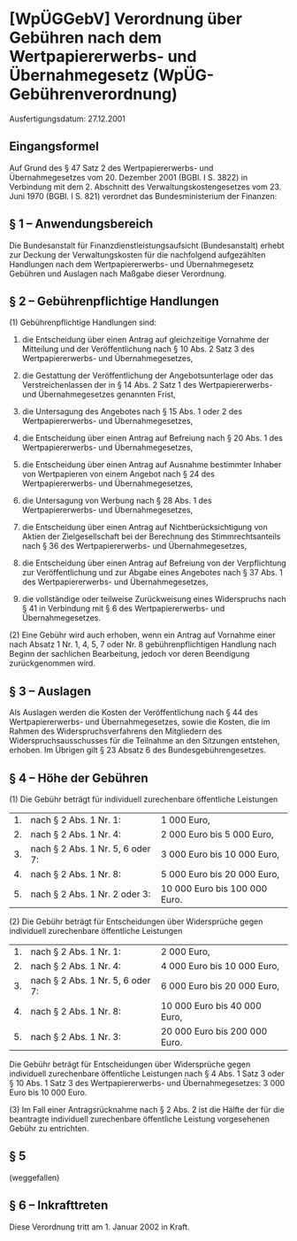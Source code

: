 # [WpÜGGebV] Verordnung über Gebühren nach dem Wertpapiererwerbs- und Übernahmegesetz  (WpÜG-Gebührenverordnung)

Ausfertigungsdatum: 27.12.2001

 

## Eingangsformel

Auf Grund des § 47 Satz 2 des Wertpapiererwerbs- und Übernahmegesetzes vom 20. Dezember 2001 (BGBl. I S. 3822) in Verbindung mit dem 2. Abschnitt des Verwaltungskostengesetzes vom 23. Juni 1970 (BGBl. I S. 821) verordnet das Bundesministerium der Finanzen:


## § 1 – Anwendungsbereich

Die Bundesanstalt für Finanzdienstleistungsaufsicht (Bundesanstalt) erhebt zur Deckung der Verwaltungskosten für die nachfolgend aufgezählten Handlungen nach dem Wertpapiererwerbs- und Übernahmegesetz Gebühren und Auslagen nach Maßgabe dieser Verordnung.


## § 2 – Gebührenpflichtige Handlungen

(1) Gebührenpflichtige Handlungen sind:

1. die Entscheidung über einen Antrag auf gleichzeitige Vornahme der Mitteilung und der Veröffentlichung nach § 10 Abs. 2 Satz 3 des Wertpapiererwerbs- und Übernahmegesetzes,

2. die Gestattung der Veröffentlichung der Angebotsunterlage oder das Verstreichenlassen der in § 14 Abs. 2 Satz 1 des Wertpapiererwerbs- und Übernahmegesetzes genannten Frist,

3. die Untersagung des Angebotes nach § 15 Abs. 1 oder 2 des Wertpapiererwerbs- und Übernahmegesetzes,

4. die Entscheidung über einen Antrag auf Befreiung nach § 20 Abs. 1 des Wertpapiererwerbs- und Übernahmegesetzes,

5. die Entscheidung über einen Antrag auf Ausnahme bestimmter Inhaber von Wertpapieren von einem Angebot nach § 24 des Wertpapiererwerbs- und Übernahmegesetzes,

6. die Untersagung von Werbung nach § 28 Abs. 1 des Wertpapiererwerbs- und Übernahmegesetzes,

7. die Entscheidung über einen Antrag auf Nichtberücksichtigung von Aktien der Zielgesellschaft bei der Berechnung des Stimmrechtsanteils nach § 36 des Wertpapiererwerbs- und Übernahmegesetzes,

8. die Entscheidung über einen Antrag auf Befreiung von der Verpflichtung zur Veröffentlichung und zur Abgabe eines Angebotes nach § 37 Abs. 1 des Wertpapiererwerbs- und Übernahmegesetzes,

9. die vollständige oder teilweise Zurückweisung eines Widerspruchs nach § 41 in Verbindung mit § 6 des Wertpapiererwerbs- und Übernahmegesetzes.

(2) Eine Gebühr wird auch erhoben, wenn ein Antrag auf Vornahme einer nach Absatz 1 Nr. 1, 4, 5, 7 oder Nr. 8 gebührenpflichtigen Handlung nach Beginn der sachlichen Bearbeitung, jedoch vor deren Beendigung zurückgenommen wird.


## § 3 – Auslagen

Als Auslagen werden die Kosten der Veröffentlichung nach § 44 des Wertpapiererwerbs- und Übernahmegesetzes, sowie die Kosten, die im Rahmen des Widerspruchsverfahrens den Mitgliedern des Widerspruchsausschusses für die Teilnahme an den Sitzungen entstehen, erhoben. Im Übrigen gilt § 23 Absatz 6 des Bundesgebührengesetzes.


## § 4 – Höhe der Gebühren

(1) Die Gebühr beträgt für individuell zurechenbare öffentliche Leistungen  

|     |                                  |                               |
|:----|:---------------------------------|:------------------------------|
| 1\. | nach § 2 Abs. 1 Nr. 1:           | 1 000 Euro,                   |
| 2\. | nach § 2 Abs. 1 Nr. 4:           | 2 000 Euro bis 5 000 Euro,    |
| 3\. | nach § 2 Abs. 1 Nr. 5, 6 oder 7: | 3 000 Euro bis 10 000 Euro,   |
| 4\. | nach § 2 Abs. 1 Nr. 8:           | 5 000 Euro bis 20 000 Euro,   |
| 5\. | nach § 2 Abs. 1 Nr. 2 oder 3:    | 10 000 Euro bis 100 000 Euro. |

(2) Die Gebühr beträgt für Entscheidungen über Widersprüche gegen individuell zurechenbare öffentliche Leistungen  

|     |                                  |                               |
|:----|:---------------------------------|:------------------------------|
| 1\. | nach § 2 Abs. 1 Nr. 1:           | 2 000 Euro,                   |
| 2\. | nach § 2 Abs. 1 Nr. 4:           | 4 000 Euro bis 10 000 Euro,   |
| 3\. | nach § 2 Abs. 1 Nr. 5, 6 oder 7: | 6 000 Euro bis 20 000 Euro,   |
| 4\. | nach § 2 Abs. 1 Nr. 8:           | 10 000 Euro bis 40 000 Euro,  |
| 5\. | nach § 2 Abs. 1 Nr. 3:           | 20 000 Euro bis 200 000 Euro. |

  
Die Gebühr beträgt für Entscheidungen über Widersprüche gegen individuell zurechenbare öffentliche Leistungen nach § 4 Abs. 1 Satz 3 oder § 10 Abs. 1 Satz 3 des Wertpapiererwerbs- und Übernahmegesetzes: 3 000 Euro bis 10 000 Euro.

(3) Im Fall einer Antragsrücknahme nach § 2 Abs. 2 ist die Hälfte der für die beantragte individuell zurechenbare öffentliche Leistung vorgesehenen Gebühr zu entrichten.


## § 5

(weggefallen)


## § 6 – Inkrafttreten

Diese Verordnung tritt am 1. Januar 2002 in Kraft.
